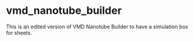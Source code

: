# vmd_nanotube_builder
This is an edited version of VMD Nanotube Builder to have a simulation box for sheets.
